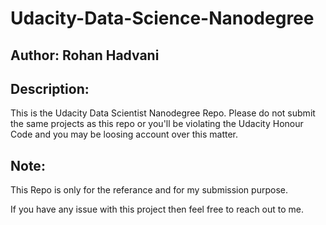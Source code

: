 # Udacity-Data-Science-Nanodegree

## Author: Rohan Hadvani

## Description:
This is the Udacity Data Scientist Nanodegree Repo. Please do not submit the same projects as this repo or you'll be violating the Udacity Honour Code and you may be loosing account over this matter. 

## Note:
This Repo is only for the referance and for my submission purpose. 

If you have any issue with this project then feel free to reach out to me.
